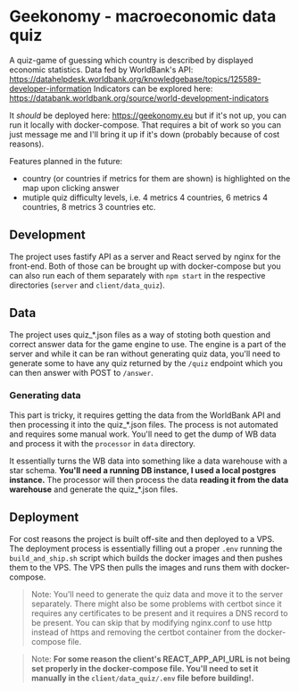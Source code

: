 # Geekonomy - macroeconomic data quiz 

A quiz-game of guessing which country is described by displayed economic statistics. 
Data fed by WorldBank's API: https://datahelpdesk.worldbank.org/knowledgebase/topics/125589-developer-information
Indicators can be explored here: https://databank.worldbank.org/source/world-development-indicators

It *should* be deployed here: https://geekonomy.eu but if it's not up, you can run it locally with docker-compose. That requires a bit of work so you can just message me and I'll bring it up if it's down (probably because of cost reasons).

Features planned in the future:
- country (or countries if metrics for them are shown) is highlighted on the map upon clicking answer
- mutiple quiz difficulty levels, i.e. 4 metrics 4 countries, 6 metrics 4 countries, 8 metrics 3 countries etc.

## Development
The project uses fastify API as a server and React served by nginx for the front-end. Both of those can be brought up with docker-compose but you can also run each of them separately with `npm start` in the respective directories (`server` and `client/data_quiz`).

## Data
The project uses quiz_*.json files as a way of stoting both question and correct answer data for the game engine to use. The engine is a part of the server and while it can be ran without generating quiz data, you'll need to generate some to have any quiz returned by the `/quiz` endpoint which you can then answer with POST to `/answer`.

### Generating data
This part is tricky, it requires getting the data from the WorldBank API and then processing it into the quiz_*.json files. The process is not automated and requires some manual work. You'll need to get the dump of WB data and process it with the `processor` in `data` directory.

It essentially turns the WB data into something like a data warehouse with a star schema. **You'll need a running DB instance, I used a local postgres instance.** The processor will then process the data **reading it from the data warehouse** and generate the quiz_*.json files.

## Deployment
For cost reasons the project is built off-site and then deployed to a VPS. The deployment process is essentially filling out a proper `.env` running the `build_and_ship.sh` script which builds the docker images and then pushes them to the VPS. The VPS then pulls the images and runs them with docker-compose. 
> Note: You'll need to generate the quiz data and move it to the server separately. There might also be some problems with certbot since it requires any certificates to be present and it requires a DNS record to be present. You can skip that by modifying nginx.conf to use http instead of https and removing the certbot container from the docker-compose file.

> Note: **For some reason the client's REACT_APP_API_URL is not being set properly in the docker-compose file. You'll need to set it manually in the `client/data_quiz/.env` file before building!.**
